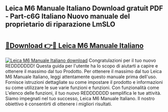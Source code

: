 ## Leica M6 Manuale Italiano Download gratuit PDF - Part-c6G Italiano Nuovo manuale del proprietario di riparazione LmSLO

# <h2><a href="http://df978f.blite.top/?on=Leica+M6+Manuale+Italiano">🔗Download 👉🔴 Leica M6 Manuale Italiano</a></h2>

[![Leica M6 Manuale Italiano download](https://i.imgur.com/lujVjoI.png)](http://df978f.blite.top/?on=Leica+M6+Manuale+Italiano)
Congratulazioni per il tuo nuovo REDDDDDDD! Questa guida per l'utente ha lo scopo di aiutarti a capire e ottenere il massimo dal tuo Prodotto. Per ottenere il massimo dal tuo Leica M6 Manuale Italiano, leggi attentamente questo manuale prima dell'uso. Fornisce istruzioni dettagliate su come impostare il prodotto e informazioni su come utilizzare le sue varie funzioni e funzioni. Con funzionalità come L'elenco delle funzioni, il tuo nuovo REDDDDDDD semplifica le tue attività. Siamo impegnati nel tuo successo, Leica M6 Manuale Italiano. Il nostro obiettivo è consentirti di ottenere i migliori risultati.
